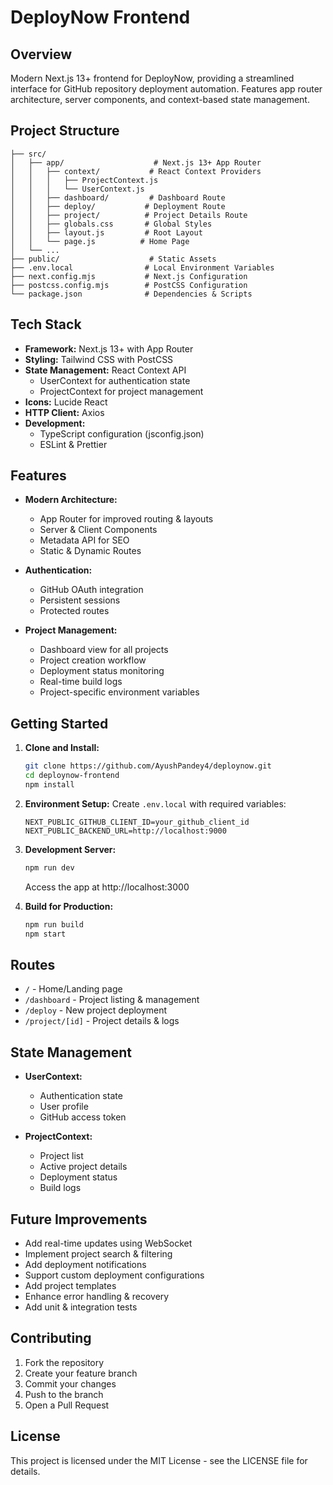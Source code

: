# DeployNow Frontend

## Overview

Modern Next.js 13+ frontend for DeployNow, providing a streamlined interface for GitHub repository deployment automation. Features app router architecture, server components, and context-based state management.

## Project Structure

```
├── src/
│   ├── app/                    # Next.js 13+ App Router
│   │   ├── context/           # React Context Providers
│   │   │   ├── ProjectContext.js
│   │   │   └── UserContext.js
│   │   ├── dashboard/         # Dashboard Route
│   │   ├── deploy/           # Deployment Route
│   │   ├── project/          # Project Details Route
│   │   ├── globals.css       # Global Styles
│   │   ├── layout.js         # Root Layout
│   │   └── page.js          # Home Page
│   └── ...
├── public/                    # Static Assets
├── .env.local                # Local Environment Variables
├── next.config.mjs           # Next.js Configuration
├── postcss.config.mjs        # PostCSS Configuration
└── package.json              # Dependencies & Scripts
```

## Tech Stack

- **Framework:** Next.js 13+ with App Router
- **Styling:** Tailwind CSS with PostCSS
- **State Management:** React Context API
  - UserContext for authentication state
  - ProjectContext for project management
- **Icons:** Lucide React
- **HTTP Client:** Axios
- **Development:** 
  - TypeScript configuration (jsconfig.json)
  - ESLint & Prettier

## Features

- **Modern Architecture:**
  - App Router for improved routing & layouts
  - Server & Client Components
  - Metadata API for SEO
  - Static & Dynamic Routes

- **Authentication:**
  - GitHub OAuth integration
  - Persistent sessions
  - Protected routes

- **Project Management:**
  - Dashboard view for all projects
  - Project creation workflow
  - Deployment status monitoring
  - Real-time build logs
  - Project-specific environment variables

## Getting Started

1. **Clone and Install:**
   ```bash
   git clone https://github.com/AyushPandey4/deploynow.git
   cd deploynow-frontend
   npm install
   ```

2. **Environment Setup:**
   Create `.env.local` with required variables:
   ```
   NEXT_PUBLIC_GITHUB_CLIENT_ID=your_github_client_id
   NEXT_PUBLIC_BACKEND_URL=http://localhost:9000
   ```

3. **Development Server:**
   ```bash
   npm run dev
   ```
   Access the app at http://localhost:3000

4. **Build for Production:**
   ```bash
   npm run build
   npm start
   ```

## Routes

- `/` - Home/Landing page
- `/dashboard` - Project listing & management
- `/deploy` - New project deployment
- `/project/[id]` - Project details & logs

## State Management

- **UserContext:**
  - Authentication state
  - User profile
  - GitHub access token

- **ProjectContext:**
  - Project list
  - Active project details
  - Deployment status
  - Build logs

## Future Improvements

- Add real-time updates using WebSocket
- Implement project search & filtering
- Add deployment notifications
- Support custom deployment configurations
- Add project templates
- Enhance error handling & recovery
- Add unit & integration tests

## Contributing

1. Fork the repository
2. Create your feature branch
3. Commit your changes
4. Push to the branch
5. Open a Pull Request

## License

This project is licensed under the MIT License - see the LICENSE file for details.

